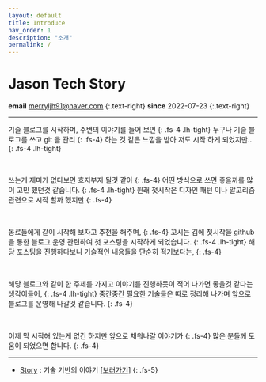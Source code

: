 ```yaml
---
layout: default
title: Introduce
nav_order: 1
description: "소개"
permalink: /
---
```



# **Jason Tech Story**
**email** merryljh91@naver.com
{:.text-right}
**since** 2022-07-23
{:.text-right}

---
기술 블로그를 시작하며, 주변의 이야기를 들어 보면 
{: .fs-4 .lh-tight}
누구나 기술 블로그를 쓰고 git 을 관리 
{: .fs-4}
하는 것 같은 느낌을 받아 저도 시작 하게 되었지만..
{: .fs-4 .lh-tight}

<br>

쓰는게 재미가 없다보면 흐지부지 될것 같아 
{: .fs-4}
어떤 방식으로 쓰면 좋을까를 많이 고민 했던것 같습니다.
{: .fs-4 .lh-tight}
원래 첫시작은 디자인 패턴 이나 알고리즘 관련으로 시작 할까 했지만
{: .fs-4}

<br>

동료들에게 같이 시작해 보자고 추천을 해주며, 
{: .fs-4}
꼬시는 김에 첫시작을 github을 통한 블로그 운영 관련하여 첫 포스팅을
시작하게 되었습니다.
{: .fs-4 .lh-tight}
해당 포스팅을 진행하다보니 기술적인 내용들을 단순히 적기보다는,
{: .fs-4}

<br>

해당 블로그와 같이 한 주제를 가지고 이야기를 진행하듯이 적어 나가면 
좋을것 같다는 생각이들어, 
{: .fs-4 .lh-tight}
중간중간 필요한 기술들은 따로 정리해 나가며
앞으로 블로그를 운영해 나갈것 같습니다.
{: .fs-4}

<br>

이제 막 시작해 있는게 없긴 하지만 앞으로 채워나갈 이야기가 
{: .fs-4}
많은 분들께 도움이 되었으면 합니다.
{: .fs-4}

---
 - [Story](/story) : 기술 기반의 이야기 [[보러가기]](/story)
{: .fs-5}
   